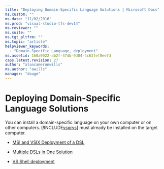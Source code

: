 ```yaml
---
title: "Deploying Domain-Specific Language Solutions | Microsoft Docs"
ms.custom: ""
ms.date: "11/02/2016"
ms.prod: "visual-studio-tfs-dev14"
ms.reviewer: ""
ms.suite: ""
ms.tgt_pltfrm: ""
ms.topic: "article"
helpviewer_keywords: 
  - "Domain-Specific Language, deployment"
ms.assetid: 160a9022-ab2f-47db-9d04-4c63fef0ee7d
caps.latest.revision: 27
author: "alancameronwills"
ms.author: "awills"
manager: "douge"
---
```

# Deploying Domain-Specific Language Solutions
You can install a domain-specific language on your own computer or on other computers. [!INCLUDE[vsprvs](../code-quality/includes/vsprvs_md.md)] must already be installed on the target computer.  
  
-   [MSI and VSIX Deployment of a DSL](../modeling/msi-and-vsix-deployment-of-a-dsl.md)  
  
-   [Multiple DSLs in One Solution](../modeling/multiple-dsls-in-one-solution.md)  
  
-   [VS Shell deployment](../modeling/vs-shell-deployment.md)